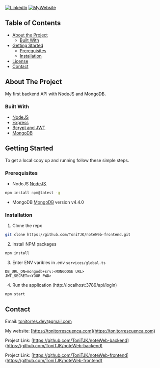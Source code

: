 [![LinkedIn][linkedin-shield]][linkedin-url]
[![MyWebsite][my-website-shield]][my-website-url]

<!-- TABLE OF CONTENTS -->
## Table of Contents

* [About the Project](#about-the-project)
  * [Built With](#built-with)
* [Getting Started](#getting-started)
  * [Prerequisites](#prerequisites)
  * [Installation](#installation)
* [License](#license)
* [Contact](#contact)

<!-- ABOUT THE PROJECT -->
## About The Project

My first backend API with NodeJS and MongoDB.

### Built With

* [NodeJS](https://nodejs.org/en/)
* [Express](http://expressjs.com/)
* [Bcrypt and JWT](https://jwt.io/)
* [MongoDB](https://www.mongodb.com/)

<!-- GETTING STARTED -->
## Getting Started

To get a local copy up and running follow these simple steps.

### Prerequisites 

* NodeJS [NodeJS](https://nodejs.org/en/).
```sh
npm install npm@latest -g
```

* MongoDB [MongoDB](https://www.mongodb.com/) version v4.4.0

### Installation

1. Clone the repo
```sh
git clone https://github.com/ToniTJK/noteWeb-frontend.git
```
2. Install NPM packages
```sh
npm install
```

3. Enter ENV varibles in .env `services/global.ts`
```JS
DB_URL_ON=mongodb+srv:<MONGOOSE URL>
JWT_SECRET=<YOUR PWD>
```

4. Run the application (http://localhost:3789/api/login)
```sh
npm start
```

<!-- CONTACT -->
## Contact

Email: [tonitorres.dev@gmail.com](tonitorres.dev@gmail.com)

My website: [https://tonitorrescuenca.com](https://tonitorrescuenca.com)

Project Link: [https://github.com/ToniTJK/noteWeb-backend](https://github.com/ToniTJK/noteWeb-backend)

Project Link: [https://github.com/ToniTJK/noteWeb-frontend](https://github.com/ToniTJK/noteWeb-frontend)

<!-- MARKDOWN LINKS & IMAGES -->
<!-- https://www.markdownguide.org/basic-syntax/#reference-style-links -->
[contributors-shield]: https://img.shields.io/github/contributors/ToniTJK/repo.svg?style=flat-square
[contributors-url]: https://github.com/ToniTJK/repo/graphs/contributors
[forks-shield]: https://img.shields.io/github/forks/ToniTJK/repo.svg?style=flat-square
[forks-url]: https://github.com/ToniTJK/repo/network/members
[stars-shield]: https://img.shields.io/github/stars/ToniTJK/repo.svg?style=flat-square
[stars-url]: https://github.com/ToniTJK/repo/stargazers
[issues-shield]: https://img.shields.io/github/issues/ToniTJK/repo.svg?style=flat-square
[issues-url]: https://github.com/ToniTJK/repo/issues
[license-shield]: https://img.shields.io/github/license/ToniTJK/repo.svg?style=flat-square
[license-url]: https://github.com/ToniTJK/repo/blob/master/LICENSE.txt
[linkedin-shield]: https://img.shields.io/badge/-LinkedIn-black.svg?style=flat-square&logo=linkedin&colorB=555
[linkedin-url]: https://www.linkedin.com/in/tonitorresprogramador/
[my-website-shield]: https://img.shields.io/badge/my-website-green
[my-website-url]: https://tonitorrescuenca.com/#/inicio
[product-screenshot]: images/screenshot.png